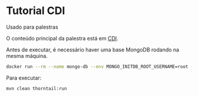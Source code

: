 # Tutorial CDI

Usado para palestras

O conteúdo principal da palestra está em [CDI](cdi.adoc).

Antes de executar, é necessário haver uma base MongoDB rodando na mesma máquina.

```bash
docker run --rm --name mongo-db --env MONGO_INITDB_ROOT_USERNAME=root --env MONGO_INITDB_ROOT_PASSWORD=root -p 27017:27017 mongo:3.4
```

Para executar:

```
mvn clean thorntail:run
```